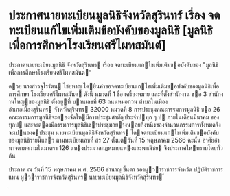 
# ประกาศนายทะเบียนมูลนิธิจังหวัดสุรินทร์ เรื่อง จดทะเบียนแก้ไขเพิ่มเติมข้อบังคับของมูลนิธิ [มูลนิธิเพื่อการศึกษาโรงเรียนศรีไผทสมันต์]
      
      

      
      

ประกาศนายทะเบียนมูลนิธิ 
จังหวัดสุรินทร 
เรื่อง   จดทะเบียนแกไขเพิ่มเติมขอบังคับของ  "มูลนิธิเพื่อการศึกษาโรงเรียนศรีไผทสมันต" 
 
 
ดวย  นางสาวจุไรรัตน  ไชยหาญ  ไดยื่นคําขอจดทะเบียนแกไขเพิ่มเติมขอบังคับของมูลนิธิเพื่อการศึกษา 
โรงเรียนศรีไผทสมันต  ดังนี้ 
หมวดที่    1 
ชื่อ  เครื่องหมาย  และที่ตั้งสํานักงาน 
ขอ 3 สํานักง  านใหญของมูลนิธิ  ตั้งอยูที่  บานเลขที่     63  ถนนหมอกวน  ตําบลในเมือง   
อําเภอเมืองสุรินทร  จังหวัดสุรินทร  32000 
หมวดที่    8 
การประชุมคณะกรรมการมูลนิธิ 
ขอ   26 คณะกรรมการมูลนิธิจะตองจัดใหมีการประชุมสามัญประจําปทุก ๆ  ป  ภายในเดือนมีนาคม 
ของทุกป  และจะตองมีกรรมการมูลนิธิเขาประชุมอยางนอยกึ่งหนึ่งของจํานวนกรรมการทั้งหมดจึงจะเปนองคประชุม 
 นายทะเบียนมูลนิธิจังหวัดสุรินทร  ไดจดทะเบียนแกไขเพิ่มเติมขอบังคับของมูลนิธิรายนี้แลว 
ตามทะเบียนเลขที่  สร  27  ตั้งแตวันที่  15  พฤษภาคม  2566 
ฉะนั้น    อาศัยอํานาจตามความในมาตรา  126  แหงประมวลกฎหมายแพงและพาณิชย 
จึงประกาศใหทราบโดยทั่วกัน 
 
ประกาศ  ณ  วันที่  15  พฤษภาคม  พ.ศ.  2566 
ชํานาญ  ชื่นตา 
รองผูวาราชการจังหวัด  ปฏิบัติราชการแทน 
ผูวาราชการจังหวัดสุรินทร 
นายทะเบียนมูลนิธิจังหวัดสุรินทร 
้
 
่
 